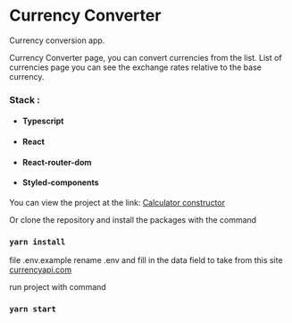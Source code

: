 # Currency Converter

Currency conversion app.

Currency Converter page, you can convert currencies from the list.
List of currencies page you can see the exchange rates relative to the base currency.
### Stack :

- #### Typescript
- #### React
- #### React-router-dom
- #### Styled-components

You can view the project at the link: [Calculator constructor](https://serjge.github.io/currency_converter/)

Or clone the repository and install the packages with the command

### `yarn install`

file .env.example rename .env and fill in the data field to take from this site [currencyapi.com](https://currencyapi.com)

run project with command

### `yarn start`